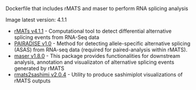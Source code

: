 Dockerfile that includes rMATS and maser to perform RNA splicing analysis

Image latest version: 4.1.1

- [rMATs v4.1.1](https://github.com/Xinglab/rmats-turbo) - Computational tool to detect differential alternative splicing events from RNA-Seq data
- [PAIRADISE v1.0](https://github.com/Xinglab/PAIRADISE) - Method for detecting allele-specific alternative splicing (ASAS) from RNA-seq data (required for paired-analysis within rMATS). 
- [maser v1.8.0](https://www.bioconductor.org/packages/release/bioc/html/maser.html) - This package provides functionalities for downstream analysis, annotation and visualizaton of alternative splicing events generated by rMATS
- [rmats2sashimi v2.0.4](https://github.com/Xinglab/rmats2sashimiplot) - Utility to produce sashimiplot visualizations of rMATS outputs
